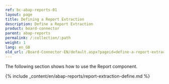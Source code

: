 ```yaml
---
ref: bc-abap-reports-01
layout: page
title: Defining a Report Extraction
description: Define a Report Extraction
product: board-connector
parent: abap-reports
permalink: /:collection/:path
weight: 1
lang: en_GB
old_url: /Board-Connector-EN/default.aspx?pageid=define-a-report-extraction
---
```

The following section shows how to use the Report component.


{% include _content/en/abap-reports/report-extraction-define.md %}